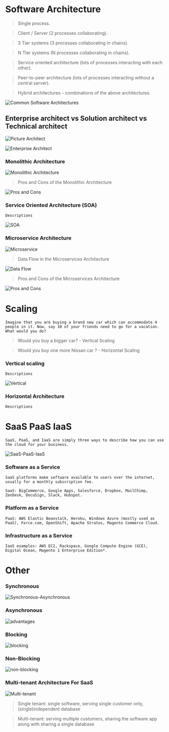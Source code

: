 # Software Architecture #

> Single process. 

> Client / Server (2 processes collaborating). 

> 3 Tier systems (3 processes collaborating in chains).

> N Tier systems (N processes collaborating in chains).

> Service oriented architecture (lots of processes interacting with each other).

> Peer-to-peer architecture (lots of processes interacting without a central server).

> Hybrid architectures - combinations of the above architectures.


![Common Software Architectures](http://tutorials.jenkov.com/images/software-architecture/software-architecture-introduction-2.png)

## Enterprise architect vs Solution architect vs Technical architect #

![Picture Architect](https://i.stack.imgur.com/ALg2V.jpg)

![Enterprise Architect](https://image.slidesharecdn.com/benorstella2007soapresentation-140307044612-phpapp01/95/enterprise-architecture-og-soa-trender-13-638.jpg?cb=1394167659)

### Monolithic Architecture ###

![Monolithic Architecture](https://i.pinimg.com/originals/90/65/aa/9065aa51ee351656f71ede4dce1887de.png)


> Pros and Cons of the Monolithic Architecture

![Pros and Cons](https://d32myzxfxyl12w.cloudfront.net/assets/images/article_images/4e1889d1e9ac4ae36f1ce491b225575656f177d7.png?1495613101)

### Service Oriented Architecture (SOA) ###
``
	Descriptions
``

![SOA](https://qph.fs.quoracdn.net/main-qimg-b9c03799cb16addaab9ca1eb88d8dbcc)

### Microservice Architecture ###

![Microservice](https://www.seekpng.com/png/full/380-3804084_microservice-architecture-of-uber-microservices-architecture-diagram.png)

> Data Flow in the Microservices Architecture

![Data Flow](https://d32myzxfxyl12w.cloudfront.net/assets/images/article_images/c1de72bfea7d3fbb91a5d077973e8064639e36e3.gif)

> Pros and Cons of the Microservices Architecture

![Pros and Cons](https://d32myzxfxyl12w.cloudfront.net/assets/images/article_images/4e27f6ecd221c17a466257cbf5a9a71836946fff.png)

# Scaling #
``
	Imagine that you are buying a brand new car which can accommodate 4 people in it. Now, say 10 of your friends need to go for a vacation. What would you do?
``

> Would you buy a bigger car? - Vertical Scaling

> Would you buy one more Nissan car ? - Horizontal Scaling


### Vertical scaling ###
``
	Descriptions
``

![Vertical](https://docs.bmc.com/docs/TSLogAnalytics/110/files/721194061/794585309/1/1491485444762/Horizontal+versus+vertical+scaling.png)


### Horizontal Architecture ###

``
	Descriptions
``
# SaaS PaaS IaaS #

``
	SaaS, PaaS, and IaaS are simply three ways to describe how you can use the cloud for your business.
``

![SaaS-PaaS-IaaS](https://www.bigcommerce.com/blog/wp-content/uploads/2018/10/saas-vs-paas-vs-iaas-breakdown.jpg)

### Software as a Service ###
``
	SaaS platforms make software available to users over the internet, usually for a monthly subscription fee.
``

``
	SaaS: BigCommerce, Google Apps, Salesforce, Dropbox, MailChimp, ZenDesk, DocuSign, Slack, Hubspot.
``
### Platform as a Service ###
``
	PaaS: AWS Elastic Beanstalk, Heroku, Windows Azure (mostly used as PaaS), Force.com, OpenShift, Apache Stratos, Magento Commerce Cloud.
``
### Infrastructure as a Service ###
``
	IaaS examples: AWS EC2, Rackspace, Google Compute Engine (GCE), Digital Ocean, Magento 1 Enterprise Edition*.
``
# Other #
### Synchronous ###


![Synchronous-Asynchronous](http://tutorials.jenkov.com/images/software-architecture/software-architecture-introduction-3.png)

### Asynchronous ###

![advantages](https://2.bp.blogspot.com/-hso1gQedFFI/WB9MW4o7X3I/AAAAAAAAPq8/TbpnJuAwBGs6cT6VI4FtFC9CR8UQstqoACLcB/s400/difference-between-synchronous-and-asynchronous-messages.gif)

### Blocking ###

![blocking](https://strongloop.com/blog-assets/2014/01/threading_java.png)

### Non-Blocking ###

![non-blocking](https://cdn-images-1.medium.com/max/1600/1*WVP8haZ_BXxVPEzsPDZWsQ.png)

### Multi-tenant Architecture For SaaS ###

![Multi-tenant](https://miro.medium.com/max/1294/1*8leW0qv4y05TWEohdrtPuw.jpeg)

> Single tenant: single software, serving single customer only, (single)independent database

> Multi-tenant: serving multiple customers, sharing the software app along with sharing a single database